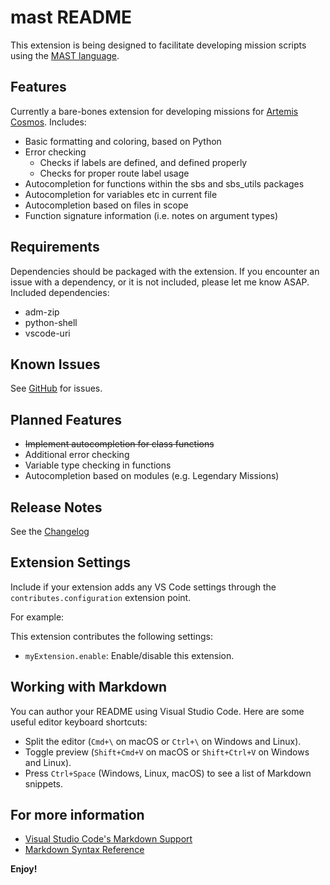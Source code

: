# mast README

This extension is being designed to facilitate developing mission scripts using the [MAST language](https://artemis-sbs.github.io/sbs_utils/mast/).

## Features

Currently a bare-bones extension for developing missions for [Artemis Cosmos](https://www.artemisspaceshipbridge.com/#/).
Includes:
* Basic formatting and coloring, based on Python
* Error checking
	* Checks if labels are defined, and defined properly
	* Checks for proper route label usage
* Autocompletion for functions within the sbs and sbs_utils packages
* Autocompletion for variables etc in current file
* Autocompletion based on files in scope
* Function signature information (i.e. notes on argument types)

## Requirements

Dependencies should be packaged with the extension. If you encounter an issue with a dependency, or it is not included, please let me know ASAP.
Included dependencies:
* adm-zip
* python-shell
* vscode-uri

## Known Issues

See [GitHub](https://github.com/astrolamb-gaming/VS-Code-MAST-Extension/issues) for issues.

## Planned Features

* ~~Implement autocompletion for class functions~~
* Additional error checking
* Variable type checking in functions
* Autocompletion based on modules (e.g. Legendary Missions)

## Release Notes

See the [Changelog](https://marketplace.visualstudio.com/items/astrolamb.mast/changelog)

## Extension Settings

Include if your extension adds any VS Code settings through the `contributes.configuration` extension point.

For example:

This extension contributes the following settings:

* `myExtension.enable`: Enable/disable this extension.

## Working with Markdown

You can author your README using Visual Studio Code. Here are some useful editor keyboard shortcuts:

* Split the editor (`Cmd+\` on macOS or `Ctrl+\` on Windows and Linux).
* Toggle preview (`Shift+Cmd+V` on macOS or `Shift+Ctrl+V` on Windows and Linux).
* Press `Ctrl+Space` (Windows, Linux, macOS) to see a list of Markdown snippets.

## For more information

* [Visual Studio Code's Markdown Support](http://code.visualstudio.com/docs/languages/markdown)
* [Markdown Syntax Reference](https://help.github.com/articles/markdown-basics/)

**Enjoy!**
